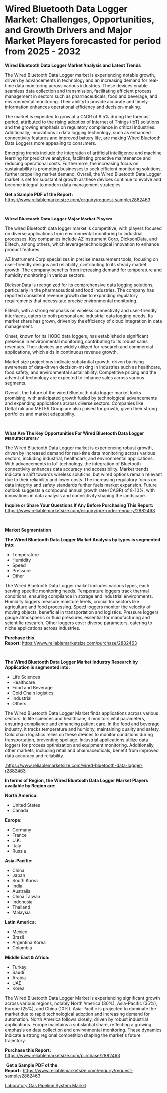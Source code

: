 <p><h1>Wired Bluetooth Data Logger Market: Challenges, Opportunities, and Growth Drivers and Major Market Players forecasted for period from 2025 - 2032</h1></p><p><strong>Wired Bluetooth Data Logger Market Analysis and Latest Trends</strong></p>
<p><p>The Wired Bluetooth Data Logger market is experiencing notable growth, driven by advancements in technology and an increasing demand for real-time data monitoring across various industries. These devices enable seamless data collection and transmission, facilitating efficient process management in sectors such as pharmaceuticals, food and beverage, and environmental monitoring. Their ability to provide accurate and timely information enhances operational efficiency and decision-making.</p><p>The market is expected to grow at a CAGR of 8.5% during the forecast period, attributed to the rising adoption of Internet of Things (IoT) solutions and the growing emphasis on regulatory compliance in critical industries. Additionally, innovations in data logging technology, such as enhanced connectivity features and improved battery life, are making Wired Bluetooth Data Loggers more appealing to consumers. </p><p>Emerging trends include the integration of artificial intelligence and machine learning for predictive analytics, facilitating proactive maintenance and reducing operational costs. Furthermore, the increasing focus on sustainability is prompting businesses to seek efficient monitoring solutions, further propelling market demand. Overall, the Wired Bluetooth Data Logger market is set for substantial growth as these devices continue to evolve and become integral to modern data management strategies.</p></p>
<p><strong>Get a Sample PDF of the Report:&nbsp;</strong> <a href="https://www.reliablemarketsize.com/enquiry/request-sample/2882463?utm_campaign=2808&utm_medium=2&utm_source=Github&utm_content=ia&utm_term=13032025&utm_id=wired-bluetooth-data-logger">https://www.reliablemarketsize.com/enquiry/request-sample/2882463</a></p>
<p>&nbsp;</p>
<p><strong>Wired Bluetooth Data Logger Major Market Players</strong></p>
<p><p>The wired Bluetooth data logger market is competitive, with players focused on diverse applications from environmental monitoring to industrial processes. Key companies include AZ Instrument Corp, DicksonData, and Elitech, among others, which leverage technological innovation to enhance product features.</p><p>AZ Instrument Corp specializes in precise measurement tools, focusing on user-friendly designs and reliability, contributing to its steady market growth. The company benefits from increasing demand for temperature and humidity monitoring in various sectors.</p><p>DicksonData is recognized for its comprehensive data logging solutions, particularly in the pharmaceutical and food industries. The company has reported consistent revenue growth due to expanding regulatory requirements that necessitate precise environmental monitoring.</p><p>Elitech, with a strong emphasis on wireless connectivity and user-friendly interfaces, caters to both personal and industrial data logging needs. Its market share has grown, driven by the efficiency of cloud integration in data management.</p><p>Onset, known for its HOBO data loggers, has established a significant presence in environmental monitoring, contributing to its robust sales revenues. Their devices are widely utilized for research and commercial applications, which aids in continuous revenue growth.</p><p>Market size projections indicate substantial growth, driven by rising awareness of data-driven decision-making in industries such as healthcare, food safety, and environmental sustainability. Competitive pricing and the advent of technology are expected to enhance sales across various segments.</p><p>Overall, the future of the wired Bluetooth data logger market looks promising, with anticipated growth fueled by technological advancements and expanding applications across diverse sectors. Companies like DeltaTrak and METER Group are also poised for growth, given their strong portfolios and market adaptability.</p></p>
<p>&nbsp;</p>
<p><strong>What Are The Key Opportunities For Wired Bluetooth Data Logger Manufacturers?</strong></p>
<p><p>The Wired Bluetooth Data Logger market is experiencing robust growth, driven by increased demand for real-time data monitoring across various sectors, including industrial, healthcare, and environmental applications. With advancements in IoT technology, the integration of Bluetooth connectivity enhances data accuracy and accessibility. Market trends indicate a shift towards wireless solutions, but wired options remain relevant due to their reliability and lower costs. The increasing regulatory focus on data integrity and safety standards further fuels market expansion. Future outlook suggests a compound annual growth rate (CAGR) of 8-10%, with innovations in data analysis and connectivity shaping the landscape.</p></p>
<p><strong>Inquire or Share Your Questions If Any Before Purchasing This Report:</strong> <a href="https://www.reliablemarketsize.com/enquiry/pre-order-enquiry/2882463?utm_campaign=2808&utm_medium=2&utm_source=Github&utm_content=ia&utm_term=13032025&utm_id=wired-bluetooth-data-logger">https://www.reliablemarketsize.com/enquiry/pre-order-enquiry/2882463</a></p>
<p>&nbsp;</p>
<p><strong>Market Segmentation</strong></p>
<p><strong>The Wired Bluetooth Data Logger Market Analysis by types is segmented into:</strong></p>
<p><ul><li>Temperature</li><li>Humidity</li><li>Speed</li><li>Pressure</li><li>Other</li></ul></p>
<p><p>The Wired Bluetooth Data Logger market includes various types, each serving specific monitoring needs. Temperature loggers track thermal conditions, ensuring compliance in storage and industrial environments. Humidity loggers measure moisture levels, crucial for sectors like agriculture and food processing. Speed loggers monitor the velocity of moving objects, beneficial in transportation and logistics. Pressure loggers gauge atmospheric or fluid pressures, essential for manufacturing and scientific research. Other loggers cover diverse parameters, catering to niche applications across industries.</p></p>
<p><strong>Purchase this Report:&nbsp;</strong><a href="https://www.reliablemarketsize.com/purchase/2882463?utm_campaign=2808&utm_medium=2&utm_source=Github&utm_content=ia&utm_term=13032025&utm_id=wired-bluetooth-data-logger">https://www.reliablemarketsize.com/purchase/2882463</a></p>
<p>&nbsp;</p>
<p><strong>The Wired Bluetooth Data Logger Market Industry Research by Application is segmented into:</strong></p>
<p><ul><li>Life Sciences</li><li>Healthcare</li><li>Food and Beverage</li><li>Cold Chain logistics</li><li>Industrial</li><li>Others</li></ul></p>
<p><p>The Wired Bluetooth Data Logger Market finds applications across various sectors. In life sciences and healthcare, it monitors vital parameters, ensuring compliance and enhancing patient care. In the food and beverage industry, it tracks temperature and humidity, maintaining quality and safety. Cold chain logistics relies on these devices to monitor conditions during transportation, preventing spoilage. Industrial applications utilize data loggers for process optimization and equipment monitoring. Additionally, other markets, including retail and pharmaceuticals, benefit from improved data accuracy and reliability.</p></p>
<p><a href="https://www.reliablemarketsize.com/wired-bluetooth-data-logger-r2882463?utm_campaign=2808&utm_medium=2&utm_source=Github&utm_content=ia&utm_term=13032025&utm_id=wired-bluetooth-data-logger">&nbsp;https://www.reliablemarketsize.com/wired-bluetooth-data-logger-r2882463</a></p>
<p><strong>In terms of Region, the Wired Bluetooth Data Logger Market Players available by Region are:</strong></p>
<p>
    <p> <strong> North America: </strong>
        <ul>
            <li>United States</li>
            <li>Canada</li>
        </ul>
        </p> 
    <p> <strong> Europe: </strong>
        <ul>
            <li>Germany</li>
            <li>France</li>
            <li>U.K.</li>
            <li>Italy</li>
            <li>Russia</li>
        </ul>
        </p> 
    <p> <strong> Asia-Pacific: </strong>
        <ul>
            <li>China</li>
            <li>Japan</li>
            <li>South Korea</li>
            <li>India</li>
            <li>Australia</li>
            <li>China Taiwan</li>
            <li>Indonesia</li>
            <li>Thailand</li>
            <li>Malaysia</li>
        </ul>
        </p> 
    <p> <strong> Latin America: </strong>
        <ul>
            <li>Mexico</li>
            <li>Brazil</li>
            <li>Argentina Korea</li>
            <li>Colombia</li>
        </ul>
        </p> 
    <p> <strong> Middle East & Africa: </strong>
        <ul>
            <li>Turkey</li>
            <li>Saudi</li>
            <li>Arabia</li>
            <li>UAE</li>
            <li>Korea</li>
        </ul>
    </p>
    </p>
<p><p>The Wired Bluetooth Data Logger Market is experiencing significant growth across various regions, notably North America (30%), Asia-Pacific (35%), Europe (25%), and China (10%). Asia-Pacific is projected to dominate the market due to rapid technological adoption and increasing demand for automation. North America follows closely, driven by robust industrial applications. Europe maintains a substantial share, reflecting a growing emphasis on data collection and environmental monitoring. These dynamics indicate a strong regional competition shaping the market's future trajectory.</p></p>
<p><strong>Purchase this Report: </strong><a href="https://www.reliablemarketsize.com/purchase/2882463?utm_campaign=2808&utm_medium=2&utm_source=Github&utm_content=ia&utm_term=13032025&utm_id=wired-bluetooth-data-logger">https://www.reliablemarketsize.com/purchase/2882463</a></p>
<p>&nbsp;<strong>Get a Sample PDF of the Report:&nbsp;&nbsp;</strong><a href="https://www.reliablemarketsize.com/enquiry/request-sample/2882463?utm_campaign=2808&utm_medium=2&utm_source=Github&utm_content=ia&utm_term=13032025&utm_id=wired-bluetooth-data-logger">https://www.reliablemarketsize.com/enquiry/request-sample/2882463</a></p>
<p><strong></strong></p>
<p><p><a href="https://github.com/saroarmaicky/Market-Research-Report-List-1/blob/main/laboratory-gas-pipeline-system-market.md?utm_campaign=2808&utm_medium=2&utm_source=Github&utm_content=ia&utm_term=13032025&utm_id=wired-bluetooth-data-logger">Laboratory Gas Pipeline System Market</a></p></p>
